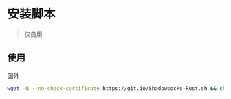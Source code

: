 # 安装脚本
> 仅自用
## 使用
国外
```bash
wget -N --no-check-certificate https://git.io/Shadowsocks-Rust.sh && chmod +x Shadowsocks-Rust.sh && ./Shadowsocks-Rust.sh
```
